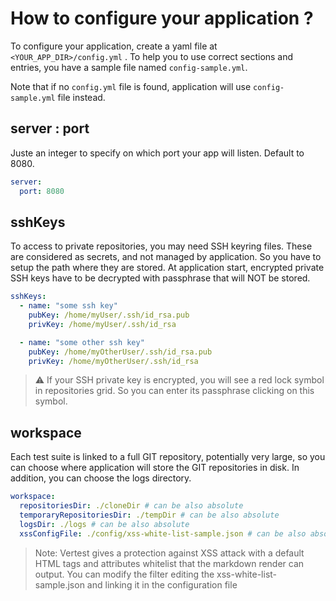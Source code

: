 # How to configure your application ?

To configure your application, create a yaml file at ` <YOUR_APP_DIR>/config.yml` . To help you
to use correct sections and entries, you have a sample file named `config-sample.yml`.

Note that if no `config.yml` file is found, application will use `config-sample.yml` file instead.

## server : port

Juste an integer to specify on which port your app will listen. Default to 8080.

```yaml
server:
  port: 8080
```

## sshKeys

To access to private repositories, you may need SSH keyring files. These are considered as secrets, and not managed
by application. So you have to setup the path where they are stored. At application start, encrypted private SSH keys
have to be decrypted with passphrase that will NOT be stored.

```yaml
sshKeys:
  - name: "some ssh key"
    pubKey: /home/myUser/.ssh/id_rsa.pub
    privKey: /home/myUser/.ssh/id_rsa

  - name: "some other ssh key"
    pubKey: /home/myOtherUser/.ssh/id_rsa.pub
    privKey: /home/myOtherUser/.ssh/id_rsa
```

> :warning:
> If your SSH private key is encrypted, you will see a red lock symbol in repositories grid.
> So you can enter its passphrase clicking on this symbol.

## workspace

Each test suite is linked to a full GIT repository, potentially very large, so you can choose where application will
store the GIT repositories in disk.
In addition, you can choose the logs directory.

```yaml
workspace:
  repositoriesDir: ./cloneDir # can be also absolute
  temporaryRepositoriesDir: ./tempDir # can be also absolute
  logsDir: ./logs # can be also absolute
  xssConfigFile: ./config/xss-white-list-sample.json # can be also absolute
```

> Note: Vertest gives a protection against XSS attack with a default HTML tags and attributes
> whitelist that the markdown render can output.
> You can modify the filter editing the xss-white-list-sample.json and linking it in the configuration file
